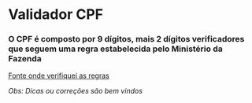 # Validador CPF



### O CPF é composto por 9 dígitos, mais 2 dígitos verificadores que seguem uma regra estabelecida pelo Ministério da Fazenda



[Fonte onde verifiquei as regras](https://dicasdeprogramacao.com.br/algoritmo-para-validar-cpf/)



_Obs: Dicas ou correções são bem vindos_

